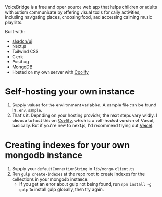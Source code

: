 VoiceBridge is a free and open source web app that helps children or adults with autism communicate by offering visual tools for daily activities, including navigating places, choosing food, and accessing calming music playlists.

Built with:

- [shadcn/ui](https://ui.shadcn.com)
- Next.js
- Tailwind CSS
- Clerk
- Posthog
- MongoDB
- Hosted on my own server with [Coolify](https://coolify.io/docs)

# Self-hosting your own instance

1. Supply values for the environment variables. A sample file can be found in `.env.sample`.
1. That's it. Depnding on your hosting provider, the next steps vary wildly. I choose to host this on [Coolify](https://coolify.io/docs), which is a self-hosted version of Vercel, basically. But if you're new to next.js, I'd recommend trying out [Vercel](https://vercel.com/new).

# Creating indexes for your own mongodb instance

1. Supply your `defaultConnectionString` in `lib/mongo-client.ts`
1. Run `gulp create-indexes` at the repo root to create indexes for the collections in your mongodb instance.
   - If you get an error about gulp not being found, run `npm install -g gulp` to install gulp globally, then try again.
